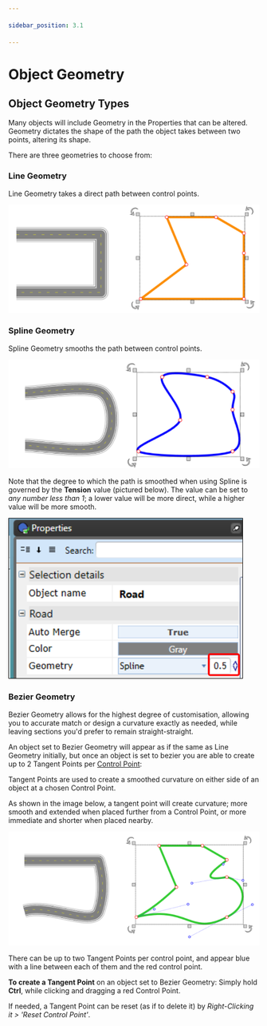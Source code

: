 ```yaml
---

sidebar_position: 3.1

---
```

# Object Geometry

## Object Geometry Types

Many objects will include Geometry in the Properties that can be altered. Geometry dictates the shape of the path the object takes between two points, altering its shape.

There are three geometries to choose from:

### Line Geometry

Line Geometry takes a direct path between control points.

![line geometry](./assets/geometry-line.png)

### Spline Geometry

Spline Geometry smooths the path between control points.

![spline geometry](./assets/geometry-spline.png)

Note that the degree to which the path is smoothed when using Spline is governed by the **Tension** value (pictured below). The value can be set to *any number less than 1*; a lower value will be more direct, while a higher value will be more smooth.

![tension value](./assets/geometry-spline-tension.png)

### Bezier Geometry

Bezier Geometry allows for the highest degree of customisation, allowing you to accurate match or design a curvature exactly as needed, while leaving sections you'd prefer to remain straight-straight.

An object set to Bezier Geometry will appear as if the same as Line Geometry initially, but once an object is set to bezier you are able to create up to 2 Tangent Points per [Control Point](./control-points-and-snapping.md):

Tangent Points are used to create a smoothed curvature on either side of an object at a chosen Control Point.

As shown in the image below, a tangent point will create curvature; more smooth and extended when placed further from a Control Point, or more immediate and shorter when placed nearby.

![bezier geometry](./assets/geometry-bezier.png)

There can be up to two Tangent Points per control point, and appear blue with a line between each of them and the red control point.

**To create a Tangent Point** on an object set to Bezier Geometry: Simply hold **Ctrl**, while clicking and dragging a red Control Point.

If needed, a Tangent Point can be reset (as if to delete it) by *Right-Clicking it > 'Reset Control Point'*.
